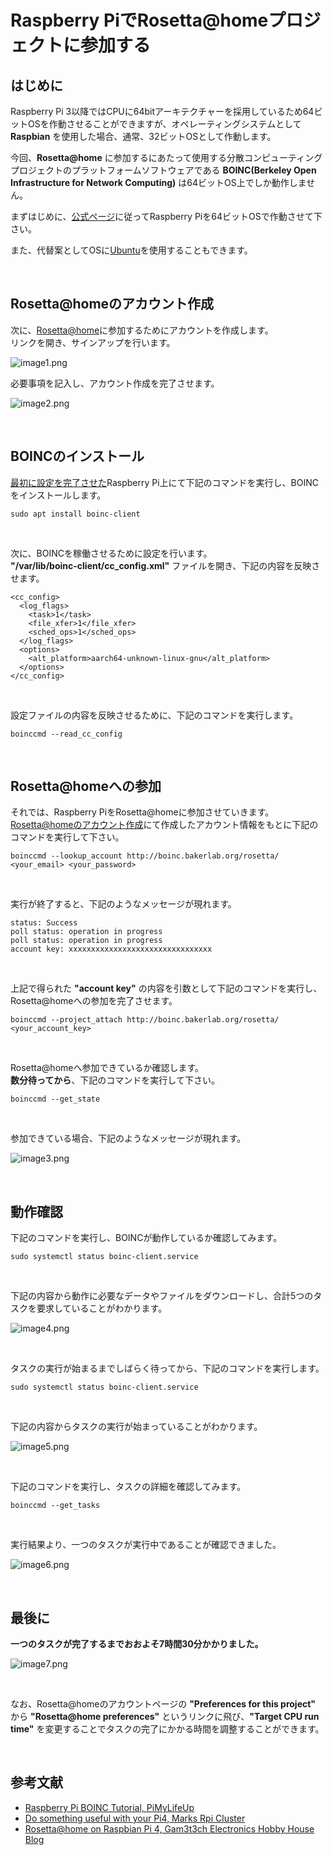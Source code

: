 # Raspberry PiでRosetta@homeプロジェクトに参加する
## はじめに
Raspberry Pi 3以降ではCPUに64bitアーキテクチャーを採用しているため64ビットOSを作動させることができますが、オペレーティングシステムとして **Raspbian** を使用した場合、通常、32ビットOSとして作動します。  

今回、**Rosetta@home** に参加するにあたって使用する分散コンピューティングプロジェクトのプラットフォームソフトウェアである **BOINC(Berkeley Open Infrastructure for Network Computing)** は64ビットOS上でしか動作しません。  

まずはじめに、[公式ページ](https://www.raspberrypi.org/forums/viewtopic.php?t=250730)に従ってRaspberry Piを64ビットOSで作動させて下さい。  

また、代替案としてOSに[Ubuntu](https://ubuntu.com/download/raspberry-pi)を使用することもできます。  

&nbsp;





## Rosetta@homeのアカウント作成
次に、[Rosetta@home](http://boinc.bakerlab.org/rosetta/)に参加するためにアカウントを作成します。  
リンクを開き、サインアップを行います。  

![image1.png](./images/image1.png)

必要事項を記入し、アカウント作成を完了させます。  

![image2.png](./images/image2.png)

&nbsp;





## BOINCのインストール
[最初に設定を完了させた](#はじめに)Raspberry Pi上にて下記のコマンドを実行し、BOINCをインストールします。  

```
sudo apt install boinc-client
```

&nbsp;


次に、BOINCを稼働させるために設定を行います。  
**"/var/lib/boinc-client/cc_config.xml"** ファイルを開き、下記の内容を反映させます。  


```
<cc_config>
  <log_flags>
    <task>1</task>
    <file_xfer>1</file_xfer>
    <sched_ops>1</sched_ops>
  </log_flags>
  <options>
    <alt_platform>aarch64-unknown-linux-gnu</alt_platform>
  </options>
</cc_config>
```

&nbsp;


設定ファイルの内容を反映させるために、下記のコマンドを実行します。  

```
boinccmd --read_cc_config
```

&nbsp;





## Rosetta@homeへの参加
それでは、Raspberry PiをRosetta@homeに参加させていきます。  
[Rosetta@homeのアカウント作成](#Rosetta@homeのアカウント作成)にて作成したアカウント情報をもとに下記のコマンドを実行して下さい。  

```
boinccmd --lookup_account http://boinc.bakerlab.org/rosetta/ <your_email> <your_password>
```

&nbsp;


実行が終了すると、下記のようなメッセージが現れます。  

```
status: Success
poll status: operation in progress
poll status: operation in progress
account key: xxxxxxxxxxxxxxxxxxxxxxxxxxxxxxxx
```

&nbsp;

上記で得られた **"account key"** の内容を引数として下記のコマンドを実行し、Rosetta@homeへの参加を完了させます。  

```
boinccmd --project_attach http://boinc.bakerlab.org/rosetta/ <your_account_key>
```

&nbsp;


Rosetta@homeへ参加できているか確認します。  
**数分待ってから**、下記のコマンドを実行して下さい。  

```
boinccmd --get_state
```

&nbsp;


参加できている場合、下記のようなメッセージが現れます。  

![image3.png](./images/image3.png)

&nbsp;





## 動作確認
下記のコマンドを実行し、BOINCが動作しているか確認してみます。  

```
sudo systemctl status boinc-client.service
```

&nbsp;


下記の内容から動作に必要なデータやファイルをダウンロードし、合計5つのタスクを要求していることがわかります。  

![image4.png](./images/image4.png)

&nbsp;


タスクの実行が始まるまでしばらく待ってから、下記のコマンドを実行します。  

```
sudo systemctl status boinc-client.service
```

&nbsp;


下記の内容からタスクの実行が始まっていることがわかります。  

![image5.png](./images/image5.png)

&nbsp;


下記のコマンドを実行し、タスクの詳細を確認してみます。  

```
boinccmd --get_tasks
```

&nbsp;


実行結果より、一つのタスクが実行中であることが確認できました。  

![image6.png](./images/image6.png)

&nbsp;





## 最後に
**一つのタスクが完了するまでおおよそ7時間30分かかりました。**  

![image7.png](./images/image7.png)

&nbsp;


なお、Rosetta@homeのアカウントページの **"Preferences for this project"** から **"Rosetta@home preferences"** というリンクに飛び、**"Target CPU run time"** を変更することでタスクの完了にかかる時間を調整することができます。  

&nbsp;





## 参考文献
- [Raspberry Pi BOINC Tutorial, PiMyLifeUp](https://pimylifeup.com/raspberry-pi-boinc/)
- [Do something useful with your Pi4, Marks Rpi Cluster](http://marksrpicluster.blogspot.com/2020/04/do-something-useful-with-your-pi4.html?m=1)
- [Rosetta@home on Raspbian Pi 4, Gam3t3ch Electronics Hobby House Blog](https://www.element14.com/community/people/gam3t3ch/blog/2020/04/09/rosettahome-on-raspbian-pi-4)
